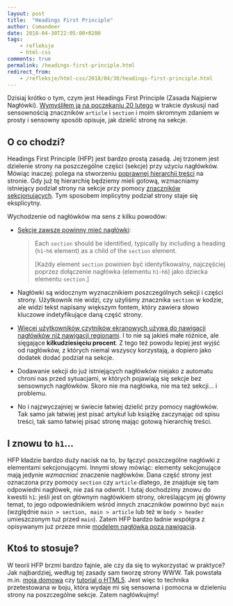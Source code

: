 ```yaml
---
layout: post
title:  "Headings First Principle"
author: Comandeer
date: 2018-04-30T22:05:00+0200
tags: 
    - refleksje
    - html-css
comments: true
permalink: /headings-first-principle.html
redirect_from:
    - /refleksje/html-css/2018/04/30/headings-first-principle.html
---
```


Dzisiaj krótko o tym, czym jest Headings First Principle (Zasada Najpierw Nagłówki). [Wymyśliłem ją na poczekaniu 20 lutego](https://github.com/w3c/html/issues/1566) w trakcie dyskusji nad sensownością znaczników `article` i `section` i moim skromnym zdaniem w prosty i sensowny sposób opisuje, jak dzielić stronę na sekcje.

## O co chodzi?

Headings First Principle (HFP) jest bardzo prostą zasadą. Jej trzonem jest dzielenie strony na poszczególne części (sekcje) przy użyciu nagłówków. Mówiąc inaczej: polega na stworzeniu [poprawnej hierarchii treści](https://blog.comandeer.pl/html-css/a11y/2017/07/04/o-naglowkach-slow-kilka.html) na stronie. Gdy już tę hierarchię będziemy mieli gotową, wzmacniamy istniejący podział strony na sekcje przy pomocy [znaczników sekcjonujących](http://w3c.github.io/html/sections.html#sections). Tym sposobem implicytny podział strony staje się eksplicytny.

Wychodzenie od nagłówków ma sens z kilku powodów:

* [Sekcje zawsze powinny mieć nagłówki](http://w3c.github.io/html/sections.html#the-section-element):

  > Each `section` should be identified, typically by including a heading (`h1`-`h6` element) as a child of the `section` element.
  >
  > [Każdy element `section` powinien być identyfikowalny, najczęściej poprzez dołączenie nagłówka (elementu `h1`-`h6`) jako dziecka elementu `section`.]

* Nagłówki są widocznym wyznacznikiem poszczególnych sekcji i części strony. Użytkownik nie widzi, czy użyliśmy znacznika `section` w kodzie, ale widzi tekst napisany większym fontem, który zawiera słowo kluczowe indetyfikujące daną część strony.

* [Więcej użytkowników czytników ekranowych używa do nawigacji nagłówków niż nawigacji regionami](https://webaim.org/projects/screenreadersurvey7/#finding). I to nie są jakieś małe różnice, ale sięgające **kilkudziesięciu procent**. Z tego też powodu lepiej jest wyjść od nagłówków, z których niemal wszyscy korzystają, a dopiero jako dodatek dodać podział na sekcje.

* Dodawanie sekcji do już istniejących nagłówków niejako z automatu chroni nas przed sytuacjami, w których pojawiają się sekcje bez sensownych nagłówków. Skoro nie ma nagłówka, nie ma też sekcji… i problemu.

* No i najzwyczajniej w świecie łatwiej dzielić przy pomocy nagłówków. Tak samo jak łatwiej jest pisać artykuł lub książkę zaczynając od spisu treści, tak samo łatwiej pisać stronę mając gotową hierarchię treści.

## I znowu to `h1`…

HFP kładzie bardzo duży nacisk na to, by łączyć poszczególne nagłówki z elementami sekcjonującymi. Innymi słowy mówiąc: elementy sekcjonujące mają jedynie _wzmacniać_ znaczenie nagłówków. Dana część strony jest oznaczona przy pomocy `section` czy `article` dlatego, że znajduje się tam odpowiedni nagłówek, nie zaś na odwrót. I tutaj dochodzimy znowu do kwestii `h1`: jeśli jest on głównym nagłówkiem strony, określającym jej główny temat, to jego odpowiednikiem wśród innych znaczników powinno być `main` (względnie `main > section, main > article` lub też w `body > header` umieszczonym tuż przed `main`). Zatem HFP bardzo ładnie współgra z opisywanym już przeze mnie [modelem nagłówka poza nawigacją](https://blog.comandeer.pl/html-css/a11y/2017/07/04/o-naglowkach-slow-kilka.html#2--nag%C5%82%C3%B3wek-poza-nawigacj%C4%85).

## Ktoś to stosuje?

W teorii HFP brzmi bardzo fajnie, ale czy da się to wykorzystać w praktyce? Jak najbardziej, według tej zasady sam tworzę strony WWW. Tak powstała m.in. [moja domowa](https://www.comandeer.pl) czy [tutorial o HTML5](https://tutorials.comandeer.pl/html5-blog.html). Jest więc to technika przetestowana w boju, która wydaje mi się sensowna i pomocna w dzieleniu strony na poszczególne sekcje. Zatem nagłówkujmy!
